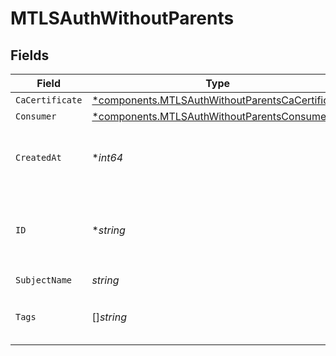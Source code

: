 # MTLSAuthWithoutParents


## Fields

| Field                                                                                                             | Type                                                                                                              | Required                                                                                                          | Description                                                                                                       |
| ----------------------------------------------------------------------------------------------------------------- | ----------------------------------------------------------------------------------------------------------------- | ----------------------------------------------------------------------------------------------------------------- | ----------------------------------------------------------------------------------------------------------------- |
| `CaCertificate`                                                                                                   | [*components.MTLSAuthWithoutParentsCaCertificate](../../models/components/mtlsauthwithoutparentscacertificate.md) | :heavy_minus_sign:                                                                                                | N/A                                                                                                               |
| `Consumer`                                                                                                        | [*components.MTLSAuthWithoutParentsConsumer](../../models/components/mtlsauthwithoutparentsconsumer.md)           | :heavy_minus_sign:                                                                                                | N/A                                                                                                               |
| `CreatedAt`                                                                                                       | **int64*                                                                                                          | :heavy_minus_sign:                                                                                                | Unix epoch when the resource was created.                                                                         |
| `ID`                                                                                                              | **string*                                                                                                         | :heavy_minus_sign:                                                                                                | A string representing a UUID (universally unique identifier).                                                     |
| `SubjectName`                                                                                                     | *string*                                                                                                          | :heavy_check_mark:                                                                                                | N/A                                                                                                               |
| `Tags`                                                                                                            | []*string*                                                                                                        | :heavy_minus_sign:                                                                                                | A set of strings representing tags.                                                                               |